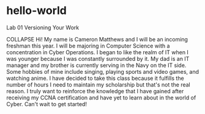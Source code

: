 # hello-world
Lab 01 Versioning Your Work

COLLAPSE
Hi! My name is Cameron Matthews and I will be an incoming freshman this year. I will be majoring in Computer Science with a concentration in Cyber Operations. I began to like the realm of IT when I was younger because I was constantly surrounded by it. My dad is an IT manager and my brother is currently serving in the Navy on the IT side. Some hobbies of mine include singing, playing sports and video games, and watching anime.  I have decided to take this class because it fulfills the number of hours I need to maintain my scholarship but that's not the real reason. I truly want to reinforce the knowledge that I have gained after receiving my CCNA certification and have yet to learn about in the world of Cyber. Can't wait to get started! 
